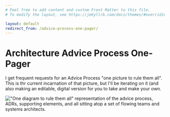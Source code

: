 ```yaml
---
# Feel free to add content and custom Front Matter to this file.
# To modify the layout, see https://jekyllrb.com/docs/themes/#overriding-theme-defaults

layout: default
redirect_from: /advice-process-one-pager/
---
```

# Architecture Advice Process One-Pager 
I get frequent requests for an Advice Process "one picture to rule them all". This is thr current incarnation of that picture, but I'll be iterating on it (and also making an editable, digital version for you to take and make your own.

!["One diagram to rule them all" representation of the advice process, ADRs, supporting elements, and all sitting atop a set of flowing teams and systems architects.](./../assets/img/advice-process-one-pager.png)

